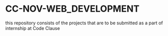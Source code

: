 # CC-NOV-WEB_DEVELOPMENT
this repository consists of the projects that are to be submitted as a part of internship at Code Clause
